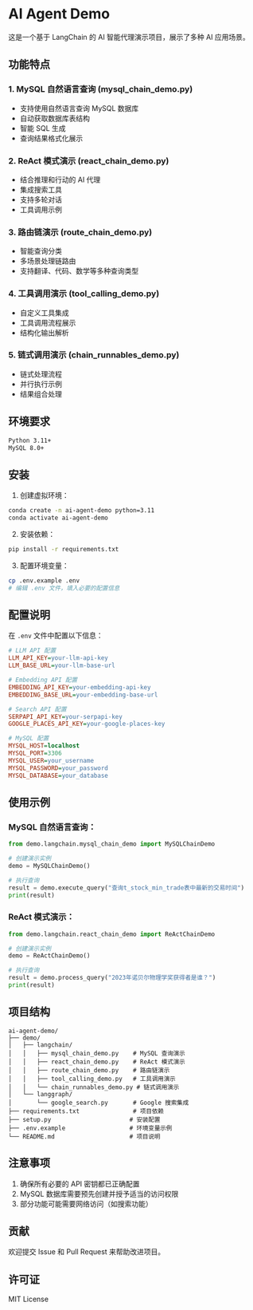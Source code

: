 # AI Agent Demo

这是一个基于 LangChain 的 AI 智能代理演示项目，展示了多种 AI 应用场景。

## 功能特点

### 1. MySQL 自然语言查询 (mysql_chain_demo.py)
- 支持使用自然语言查询 MySQL 数据库
- 自动获取数据库表结构
- 智能 SQL 生成
- 查询结果格式化展示

### 2. ReAct 模式演示 (react_chain_demo.py)
- 结合推理和行动的 AI 代理
- 集成搜索工具
- 支持多轮对话
- 工具调用示例

### 3. 路由链演示 (route_chain_demo.py)
- 智能查询分类
- 多场景处理链路由
- 支持翻译、代码、数学等多种查询类型

### 4. 工具调用演示 (tool_calling_demo.py)
- 自定义工具集成
- 工具调用流程展示
- 结构化输出解析

### 5. 链式调用演示 (chain_runnables_demo.py)
- 链式处理流程
- 并行执行示例
- 结果组合处理

## 环境要求

```bash
Python 3.11+
MySQL 8.0+
```

## 安装

1. 创建虚拟环境：
```bash
conda create -n ai-agent-demo python=3.11
conda activate ai-agent-demo
```

2. 安装依赖：
```bash
pip install -r requirements.txt
```

3. 配置环境变量：
```bash
cp .env.example .env
# 编辑 .env 文件，填入必要的配置信息
```

## 配置说明

在 `.env` 文件中配置以下信息：

```ini
# LLM API 配置
LLM_API_KEY=your-llm-api-key
LLM_BASE_URL=your-llm-base-url

# Embedding API 配置
EMBEDDING_API_KEY=your-embedding-api-key
EMBEDDING_BASE_URL=your-embedding-base-url

# Search API 配置
SERPAPI_API_KEY=your-serpapi-key
GOOGLE_PLACES_API_KEY=your-google-places-key

# MySQL 配置
MYSQL_HOST=localhost
MYSQL_PORT=3306
MYSQL_USER=your_username
MYSQL_PASSWORD=your_password
MYSQL_DATABASE=your_database
```

## 使用示例

### MySQL 自然语言查询：
```python
from demo.langchain.mysql_chain_demo import MySQLChainDemo

# 创建演示实例
demo = MySQLChainDemo()

# 执行查询
result = demo.execute_query("查询t_stock_min_trade表中最新的交易时间")
print(result)
```

### ReAct 模式演示：
```python
from demo.langchain.react_chain_demo import ReActChainDemo

# 创建演示实例
demo = ReActChainDemo()

# 执行查询
result = demo.process_query("2023年诺贝尔物理学奖获得者是谁？")
print(result)
```

## 项目结构

```
ai-agent-demo/
├── demo/
│   ├── langchain/
│   │   ├── mysql_chain_demo.py    # MySQL 查询演示
│   │   ├── react_chain_demo.py    # ReAct 模式演示
│   │   ├── route_chain_demo.py    # 路由链演示
│   │   ├── tool_calling_demo.py   # 工具调用演示
│   │   └── chain_runnables_demo.py # 链式调用演示
│   └── langgraph/
│       └── google_search.py       # Google 搜索集成
├── requirements.txt               # 项目依赖
├── setup.py                      # 安装配置
├── .env.example                  # 环境变量示例
└── README.md                     # 项目说明
```

## 注意事项

1. 确保所有必要的 API 密钥都已正确配置
2. MySQL 数据库需要预先创建并授予适当的访问权限
3. 部分功能可能需要网络访问（如搜索功能）

## 贡献

欢迎提交 Issue 和 Pull Request 来帮助改进项目。

## 许可证

MIT License
